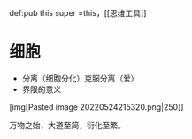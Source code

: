 def:pub this  super =this，[[思维工具]]


# 细胞

- 分离（细胞分化）克服分离（爱）
- 界限的意义

[img[Pasted image 20220524215320.png|250]]


万物之始，大道至简，衍化至繁。
